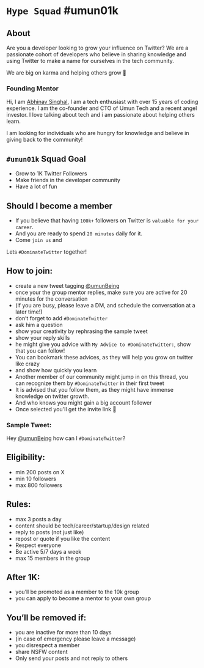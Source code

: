 # `Hype Squad`  \#umun01k

## About
Are you a developer looking to grow your influence on Twitter? 
We are a passionate cohort of developers who believe in sharing knowledge and using Twitter to make a name for ourselves in the tech community. 

We are big on karma and helping others grow 🚀

### Founding Mentor
Hi, I am [Abhinav Singhal](https://x.com/umunbeing), I am a tech enthusiast with over 15 years of coding experience. I am the co-founder and CTO of Umun Tech and a recent angel investor. I love talking about tech and i am passionate about helping others learn.  

I am looking for individuals who are hungry for knowledge and believe in giving back to the community!

## `#umun01k` Squad Goal
- Grow to 1K Twitter Followers
- Make friends in the developer community 
- Have a lot of fun

## Should I become a member
- If you believe that having `100k+` followers on Twitter is `valuable for your career`. 
- And you are ready to spend `20 minutes` daily for it. 
- Come `join us` and 

Lets `#DominateTwitter` together!

## How to join:
- create a new tweet tagging [@umunBeing](https://x.com/umunbeing)
- once your the group mentor replies, make sure you are active for 20 minutes for the conversation
- (if you are busy, please leave a DM, and schedule the conversation at a later time!)
- don’t forget to add `#DominateTwitter`
- ask him a question
- show your creativity by rephrasing the sample tweet
- show your reply skills
- he might give you advice with `My Advice to #DominateTwitter:`, show that you can follow!
- You can bookmark these advices, as they will help you grow on twitter like crazy
- and show how quickly you learn
- Another member of our community might jump in on this thread, you can recognize them by `#DominateTwitter` in their first tweet
- It is advised that you follow them, as they might have immense knowledge on twitter growth.
- And who knows you might gain a big account follower
- Once selected you'll get the invite link 🎉

### Sample Tweet:
Hey [@umunBeing](https://x.com/umunbeing) how can I `#DominateTwitter`?

## Eligibility:
- min 200 posts on X
- min 10 followers
- max 800 followers

## Rules:
- max 3 posts a day
- content should be tech/career/startup/design related
- reply to posts (not just like)
- repost or quote if you like the content
- Respect everyone
- Be active 5/7 days a week
- max 15 members in the group

## After 1K:
- you’ll be promoted as a member to the 10k group
- you can apply to become a mentor to your own group 

## You’ll be removed if:
- you are inactive for more than 10 days
- (in case of emergency please leave a message)
- you disrespect a member
- share NSFW content
- Only send your posts and not reply to others
